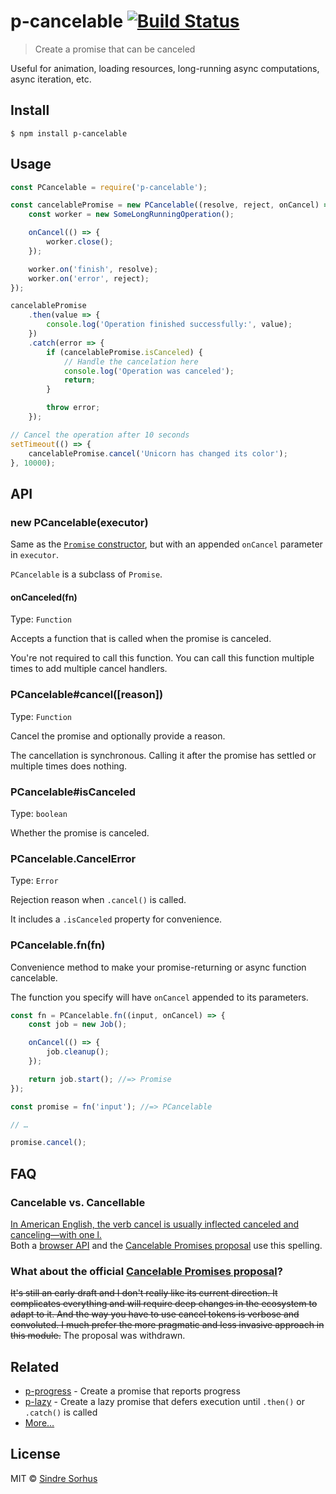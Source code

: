 # p-cancelable [![Build Status](https://travis-ci.org/sindresorhus/p-cancelable.svg?branch=master)](https://travis-ci.org/sindresorhus/p-cancelable)

> Create a promise that can be canceled

Useful for animation, loading resources, long-running async computations, async iteration, etc.


## Install

```
$ npm install p-cancelable
```


## Usage

```js
const PCancelable = require('p-cancelable');

const cancelablePromise = new PCancelable((resolve, reject, onCancel) => {
	const worker = new SomeLongRunningOperation();

	onCancel(() => {
		worker.close();
	});

	worker.on('finish', resolve);
	worker.on('error', reject);
});

cancelablePromise
	.then(value => {
		console.log('Operation finished successfully:', value);
	})
	.catch(error => {
		if (cancelablePromise.isCanceled) {
			// Handle the cancelation here
			console.log('Operation was canceled');
			return;
		}

		throw error;
	});

// Cancel the operation after 10 seconds
setTimeout(() => {
	cancelablePromise.cancel('Unicorn has changed its color');
}, 10000);
```


## API

### new PCancelable(executor)

Same as the [`Promise` constructor](https://developer.mozilla.org/en/docs/Web/JavaScript/Reference/Global_Objects/Promise), but with an appended `onCancel` parameter in `executor`.

`PCancelable` is a subclass of `Promise`.

#### onCanceled(fn)

Type: `Function`

Accepts a function that is called when the promise is canceled.

You're not required to call this function. You can call this function multiple times to add multiple cancel handlers.

### PCancelable#cancel([reason])

Type: `Function`

Cancel the promise and optionally provide a reason.

The cancellation is synchronous. Calling it after the promise has settled or multiple times does nothing.

### PCancelable#isCanceled

Type: `boolean`

Whether the promise is canceled.

### PCancelable.CancelError

Type: `Error`

Rejection reason when `.cancel()` is called.

It includes a `.isCanceled` property for convenience.

### PCancelable.fn(fn)

Convenience method to make your promise-returning or async function cancelable.

The function you specify will have `onCancel` appended to its parameters.

```js
const fn = PCancelable.fn((input, onCancel) => {
	const job = new Job();

	onCancel(() => {
		job.cleanup();
	});

	return job.start(); //=> Promise
});

const promise = fn('input'); //=> PCancelable

// …

promise.cancel();
```


## FAQ

### Cancelable vs. Cancellable

[In American English, the verb cancel is usually inflected canceled and canceling—with one l.](http://grammarist.com/spelling/cancel/)<br>Both a [browser API](https://developer.mozilla.org/en-US/docs/Web/API/Event/cancelable) and the [Cancelable Promises proposal](https://github.com/tc39/proposal-cancelable-promises) use this spelling.

### What about the official [Cancelable Promises proposal](https://github.com/tc39/proposal-cancelable-promises)?

~~It's still an early draft and I don't really like its current direction. It complicates everything and will require deep changes in the ecosystem to adapt to it. And the way you have to use cancel tokens is verbose and convoluted. I much prefer the more pragmatic and less invasive approach in this module.~~ The proposal was withdrawn.


## Related

- [p-progress](https://github.com/sindresorhus/p-progress) - Create a promise that reports progress
- [p-lazy](https://github.com/sindresorhus/p-lazy) - Create a lazy promise that defers execution until `.then()` or `.catch()` is called
- [More…](https://github.com/sindresorhus/promise-fun)


## License

MIT © [Sindre Sorhus](https://sindresorhus.com)
